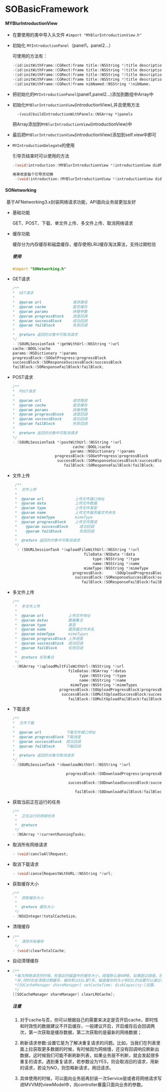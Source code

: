 # 	SOBasicFramework

#### MYBlurIntroductionView

* 在要使用的类中导入头文件 `#import "MYBlurIntroductionView.h"`
* 初始化 `MYIntroductionPanel`（panel1，panel2...）

  可使用的方法有：
  ​	

  ```objective-c
  -(id)initWithFrame:(CGRect)frame title:(NSString *)title description:(NSString *)description;
  -(id)initWithFrame:(CGRect)frame title:(NSString *)title description:(NSString *)description header:(UIView *)headerView;
  -(id)initWithFrame:(CGRect)frame title:(NSString *)title description:(NSString *)description image:(UIImage *)image;
  -(id)initWithFrame:(CGRect)frame title:(NSString *)title description:(NSString *)description image:(UIImage *)image header:(UIView *)headerView;
  -(id)initWithFrame:(CGRect)frame nibNamed:(NSString *)nibName;
  ```

* 把初始化的`MYIntroductionPanel`(panel1,panel2...)添加到数组中Array中
* 初始化`MYBlurIntroductionView`(introductionView),并且使用方法
	
		-(void)buildIntroductionWithPanels:(NSArray *)panels
	
	把Array添加到`MYBlurIntroductionView`(introductionView)中
* 最后把`MYBlurIntroductionView`(introductionView)添加到self.view中即可
* `MYIntroductionDelegate`的使用

   引导页结束时可以使用的方法
   ```objective-c
   -(void)introduction:(MYBlurIntroductionView *)introductionView didFinishWithType:(MYFinishType)finishType;
   ```

   ```objective-c
   用来改变每个引导页切换
    -(void)introduction:(MYBlurIntroductionView *)introductionView didChangeToPanel:(MYIntroductionPanel *)panel withIndex:(NSInteger)panelIndex;
   ```

#### SONetworking

​	基于AFNetworking3.x封装网络请求功能，API面向业务层更加友好

- 基础功能

  GET、POST、下载、单文件上传、多文件上传、取消网络请求

- 缓存功能

  缓存分为内存缓存和磁盘缓存，缓存使用LRU缓存淘汰算法，支持过期检验

  ##### 使用

  ```objective-c
  #import "SONetworking.h"
  ```

* GET请求

  ```objective-c
  /**
  *  GET请求
  *
  *  @param url              请求路径
  *  @param cache            是否缓存
  *  @param params           拼接参数
  *  @param progressBlock    进度回调
  *  @param successBlock     成功回调
  *  @param failBlock        失败回调
  *
  *  @return 返回的对象中可取消请求
  */
  - (SOURLSessionTask *)getWithUrl:(NSString *)url
  cache:(BOOL)cache
  params:(NSDictionary *)params
  progressBlock:(SOGetProgress)progressBlock
  successBlock:(SOResponseSuccessBlock)successBlock
  failBlock:(SOResponseFailBlock)failBlock;
  ```

* POST请求

  ```objective-c
  /**
  *  POST请求
  *
  *  @param url              请求路径
  *  @param cache            是否缓存
  *  @param params           拼接参数
  *  @param progressBlock    进度回调
  *  @param successBlock     成功回调
  *  @param failBlock        失败回调
  *
  *  @return 返回的对象中可取消请求
  */
  - (SOURLSessionTask *)postWithUrl:(NSString *)url
                             cache:(BOOL)cache
                            params:(NSDictionary *)params
                     progressBlock:(SOGetProgress)progressBlock
                      successBlock:(SOResponseSuccessBlock)successBlock
                         failBlock:(SOResponseFailBlock)failBlock;
  ```

* 文件上传

  ```objective-c
   /**
   *  文件上传
   *
   *  @param url              上传文件接口地址
   *  @param data             上传文件数据
   *  @param type             上传文件类型
   *  @param name             上传文件服务器文件夹名
   *  @param mimeType         mimeType
   *  @param progressBlock    上传文件路径
   *	@param successBlock     成功回调
   *	@param failBlock		失败回调
   *
   *  @return 返回的对象中可取消请求
   */
  	- (SOURLSessionTask *)uploadFileWithUrl:(NSString *)url
                                  fileData:(NSData *)data
                                      type:(NSString *)type
                                      name:(NSString *)name
                                  mimeType:(NSString *)mimeType
                             progressBlock:		(SOUploadProgressBlock)progressBlock
                              successBlock:(SOResponseSuccessBlock)successBlock
                                 failBlock:(SOResponseFailBlock)failBlock;
  ```

* 多文件上传

  ```objective-c
  /**
   *  多文件上传
   *
   *  @param url           上传文件地址
   *  @param datas         数据集合
   *  @param type          类型
   *  @param name          服务器文件夹名
   *  @param mimeType      mimeTypes
   *  @param progressBlock 上传进度
   *  @param successBlock  成功回调
   *  @param failBlock     失败回调
   *
   *  @return 任务集合
   */
  - (NSArray *)uploadMultFileWithUrl:(NSString *)url
                           fileDatas:(NSArray *)datas
                                type:(NSString *)type
                                name:(NSString *)name
                            mimeType:(NSString *)mimeTypes
                       progressBlock:(SOUploadProgressBlock)progressBlock
                        successBlock:(SOMultUploadSuccessBlock)successBlock
                           failBlock:(SOMultUploadFailBlock)failBlock;
  ```

* 下载请求

  ```objective-c
  /**
  *  文件下载
  *
  *  @param url           下载文件接口地址
  *  @param progressBlock 下载进度
  *  @param successBlock  成功回调
  *  @param failBlock     下载回调
  *
  *  @return 返回的对象可取消请求
  */
  - (SOURLSessionTask *)downloadWithUrl:(NSString *)url
  
                          progressBlock:(SODownloadProgress)progressBlock
  
                           successBlock:(SODownloadSuccessBlock)successBlock
  
                              failBlock:(SODownloadFailBlock)failBlock;
  ```

* 获取当前正在运行的任务

  ```objective-c
  /**
   *  正在运行的网络任务
   *
   *  @return 
   */
  - (NSArray *)currentRunningTasks;
  ```

* 取消所有网络请求

  ```objective-c
  - (void)cancleAllRequest;
  ```

* 取消下载请求

  ```objective-c
  - (void)cancelRequestWithURL:(NSString *)url;
  ```

* 获取缓存大小

  ```objective-c
  /**
   *  获取缓存大小
   *
   *  @return 缓存大小
   */
  - (NSUInteger)totalCacheSize;
  ```

* 清理缓存

* ```objective-c
  /**
   *  清除所有缓存
   */
  - (void)clearTotalCache;
  ```

* 自动清理缓存

* ```objective-c
  /**
   *每次网络请求的时候，检查此时磁盘中的缓存大小，阈值默认是40MB，如果超过阈值，则清理LRU缓
   *存,同时也会清理过期缓存，缓存默认SSL是7天，磁盘缓存的大小和SSL的设置可以通过该方法
   *[SOCacheManager shareManager] setCacheTime: diskCapacity:]设置。
   */
  [[SOCacheManager shareManager] clearLRUCache];
  ```

  ##### 注意

  1. 对于cache与否，你可以根据自己的需要来决定是否开启cache，即时性和时效性的数据建议不开启缓存，一般建议开启，开启缓存后会回调两次，第一次获取是缓存数据，第二次获取的是最新的网络数据；

  2. 刷新请求参数:设置它是为了解决重复请求的问题。比如，当我们在列表里面上拉获取更多数据的时候，有时候因为网络慢，还没有回调响应刷新出数据，这时候我们可能不断刷新列表，如果业务层不判断，就会发起很多重复的请求。遇到重复请求，若参数设为YES，则会取消旧的请求，用新的请求，若设为NO，则忽略新请求，用旧请求。

  3. 具体使用的时候，可以面向业务层再封装一次Service层或者将网络请求写进MVVM的viewModel中，向controller暴露只面向业务的参数。






